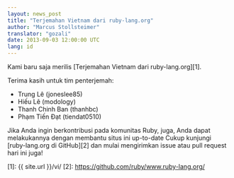 ```yaml
---
layout: news_post
title: "Terjemahan Vietnam dari ruby-lang.org"
author: "Marcus Stollsteimer"
translator: "gozali"
date: 2013-09-03 12:00:00 UTC
lang: id
---
```


Kami baru saja merilis [Terjemahan Vietnam dari ruby-lang.org][1].

Terima kasih untuk tim penterjemah:

 * Trung Lê (joneslee85)
 * Hiếu Lê (modology)
 * Thanh Chinh Ban (thanhbc)
 * Phạm Tiến Đạt (tiendat0510)

Jika Anda ingin berkontribusi pada komunitas Ruby, juga,
Anda dapat melakukannya dengan membantu situs ini up-to-date
Cukup kunjungi [ruby-lang.org di GitHub][2] dan mulai
mengirimkan issue atau pull request hari ini juga!



[1]: {{ site.url }}/vi/
[2]: https://github.com/ruby/www.ruby-lang.org/
